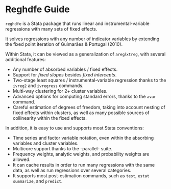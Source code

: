 # Reghdfe Guide

`reghdfe` is a Stata package that runs linear and instrumental-variable regressions with many sets of fixed effects.

It solves regressions with any number of indicator variables by extending the fixed point iteration of Guimarães & Portugal (2010).

Within Stata, it can be viewed as a generalization of `areg`/`xtreg`, with several additional features:

* Any number of absorbed variables / fixed effects.
* Support for *fixed slopes* besides *fixed intercepts*.
* Two-stage least squares / instrumental-variable regression thanks to the `ivreg2` and `ivregress` commands.
* Multi-way clustering for 2+ cluster variables.
* Advanced options for computing standard errors, thanks to the `avar` command.
* Careful estimation of degrees of freedom, taking into account nesting of fixed effects within clusters, as well as many possible sources of collinearity within the fixed effects. 

In addition, it is easy to use and supports most Stata conventions:

* Time series and factor variable notation, even within the absorbing variables and cluster variables.
* Multicore support thanks to the -parallel- suite.
* Frequency weights, analytic weights, and probability weights are  allowed.
* It can cache results in order to run many regressions with the same data, as well as run regressions over several categories.
* It supports most post-estimation commands, such as `test`, `estat summarize`, and `predict`.
